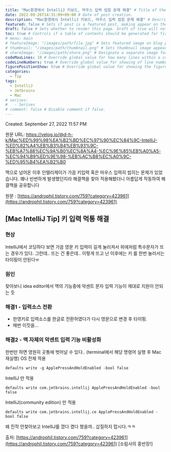 ```yaml
---
title: "Mac환경에서 IntelliJ 키보드, 마우스 입력 씹힘 문제 해결" # Title of the blog post.
date: 2022-09-26T14:31:09+09:00 # Date of post creation.
description: "Mac환경에서 IntelliJ 키보드, 마우스 입력 씹힘 문제 해결" # Description used for search engine.
featured: false # Sets if post is a featured post, making appear on the home page side bar.
draft: false # Sets whether to render this page. Draft of true will not be rendered.
toc: true # Controls if a table of contents should be generated for first-level links automatically.
# menu: main
# featureImage: "/images/path/file.jpg" # Sets featured image on blog post.
# thumbnail: "/images/path/thumbnail.png" # Sets thumbnail image appearing inside card on homepage.
# shareImage: "/images/path/share.png" # Designate a separate image for social media sharing.
codeMaxLines: 10 # Override global value for how many lines within a code block before auto-collapsing.
codeLineNumbers: true # Override global value for showing of line numbers within code block.
figurePositionShow: true # Override global value for showing the figure label.
categories:
  - Tip
tags:
  - IntelliJ
  - Jetbrains
  - Mac
# serises:
#   - Serises
# comment: false # Disable comment if false.
---
```


Created: September 27, 2022 11:57 PM

원문 URL: https://velog.io/@d-h-k/Mac%ED%99%98%EA%B2%BD%EC%97%90%EC%84%9C-IntelliJ-%ED%82%A4%EB%B3%B4%EB%93%9C-%EB%A7%88%EC%9A%B0%EC%8A%A4-%EC%9E%85%EB%A0%A5-%EC%94%B9%ED%9E%98-%EB%AC%B8%EC%A0%9C-%ED%95%B4%EA%B2%B0

맥으로 넘어온 이후 인텔리제이가 가끔 키입력 혹은 마우스 입력히 씹히는 문제가 있었습니다. 꽤나 빈번하게 발생했던지라 해결책을 찾아 적용해봤더니 아름답게 작동하여 해결책을 공유합니다

원문 : [https://androphil.tistory.com/759?category=423961](https://androphil.tistory.com/759?category=423961)

## [Mac IntelliJ Tip] 키 입력 먹통 해결

### 현상

IntelliJ에서 코딩하다 보면 가끔 영문 키 입력이 길게 눌러져서 위에처럼 특수문자가 뜨는 경우가 있다.
그런데.. 뜨는 건 좋은데.. 이렇게 뜨고 난 이후에는 키 를 한번 눌러서는 타이핑이 안된다ㅠ

### 원인

찾아보니 idea editor에서 맥의 기능중에 악센트 문자 입력 기능이 제대로 지원이 안되는 듯

### 해결1 - 입력소스 전환

- 한영키로 입력소스를 한글로 전환하였다가 다시 영문으로 변경 후 타이핑.
- 매번 이짓을...

### 해결2 - 맥 자체의 악센트 입력 기능 비활성화

한번만 하면 영원히 곳통에 벗어날 수 있다..
(terminal에서 해당 명령어 실행 후 Mac 재실행)
OS 전체 적용

```
defaults write -g ApplePressAndHoldEnabled -bool false
```

IntelliJ 만 적용

```
defaults write com.jetbrains.intellij ApplePressAndHoldEnabled -bool false
```

IntelliJ(community edition) 만 적용

```
defaults write com.jetbrains.intellij.ce ApplePressAndHoldEnabled -bool false
```

왜 진작 안찾아보고 IntelliJ를 껐다 켰다 했을까.. 삽질하지 맙시다.ㅋㅋ

출처: [https://androphil.tistory.com/759?category=423961](https://androphil.tistory.com/759?category=423961) [소림사의 홍반장!]
